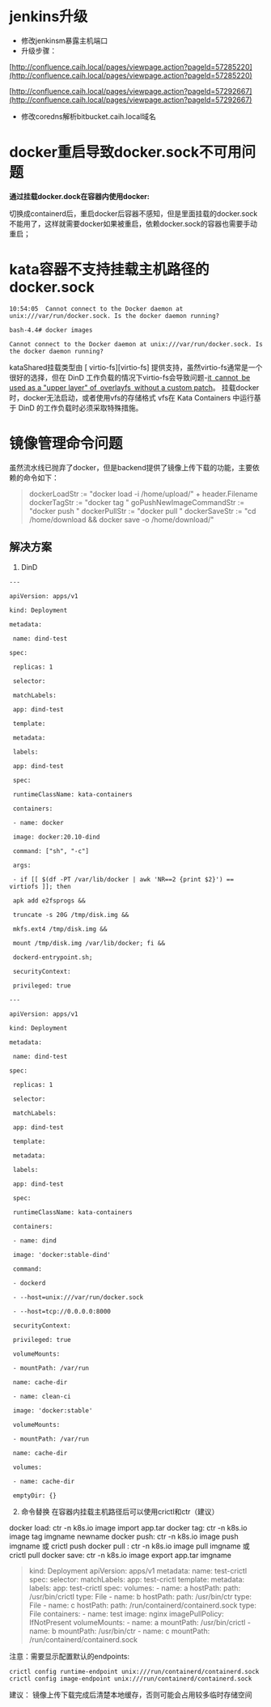 

# jenkins升级

- 修改jenkinsm暴露主机端口
-  升级步骤：

[http://confluence.caih.local/pages/viewpage.action?pageId=57285220](http://confluence.caih.local/pages/viewpage.action?pageId=57285220)

[http://confluence.caih.local/pages/viewpage.action?pageId=57292667](http://confluence.caih.local/pages/viewpage.action?pageId=57292667)
 
- 修改coredns解析bitbucket.caih.local域名

# docker重启导致docker.sock不可用问题

**通过挂载docker.dock在容器内使用docker:**

切换成containerd后，重启docker后容器不感知，但是里面挂载的docker.sock不能用了，这样就需要docker如果被重启，依赖docker.sock的容器也需要手动重启；

# kata容器不支持挂载主机路径的docker.sock

```
10:54:05  Cannot connect to the Docker daemon at unix:///var/run/docker.sock. Is the docker daemon running?

bash-4.4# docker images

Cannot connect to the Docker daemon at unix:///var/run/docker.sock. Is the docker daemon running?
```

kataShared挂载类型由 [ virtio-fs][virtio-fs] 提供支持，虽然virtio-fs通常是一个很好的选择，但在 DinD 工作负载的情况下virtio-fs会导致问题-[it cannot be used as a "upper layer" of overlayfs without a custom patch](http://lists.katacontainers.io/pipermail/kata-dev/2020-January/001216.html)。
挂载docker时，docker无法启动，或者使用vfs的存储格式
vfs在 Kata Containers 中运行基于 DinD 的工作负载时必须采取特殊措施。


# 镜像管理命令问题
虽然流水线已抛弃了docker，但是backend提供了镜像上传下载的功能，主要依赖的命令如下：
>dockerLoadStr := "docker load -i /home/upload/" + header.Filename
dockerTagStr := "docker tag "
goPushNewImageCommandStr := "docker push "
 dockerPullStr := "docker pull "
 dockerSaveStr := "cd /home/download && docker save -o /home/download/"


## 解决方案
1. DinD
```
---

apiVersion: apps/v1

kind: Deployment

metadata:

 name: dind-test

spec:

 replicas: 1

 selector:

 matchLabels:

 app: dind-test

 template:

 metadata:

 labels:

 app: dind-test

 spec:

 runtimeClassName: kata-containers

 containers:

 - name: docker

 image: docker:20.10-dind

 command: ["sh", "-c"]

 args:

 - if [[ $(df -PT /var/lib/docker | awk 'NR==2 {print $2}') == virtiofs ]]; then

 apk add e2fsprogs &&

 truncate -s 20G /tmp/disk.img &&

 mkfs.ext4 /tmp/disk.img &&

 mount /tmp/disk.img /var/lib/docker; fi &&

 dockerd-entrypoint.sh;

 securityContext:

 privileged: true

---

apiVersion: apps/v1

kind: Deployment

metadata:

 name: dind-test

spec:

 replicas: 1

 selector:

 matchLabels:

 app: dind-test

 template:

 metadata:

 labels:

 app: dind-test

 spec:

 runtimeClassName: kata-containers

 containers:

 - name: dind

 image: 'docker:stable-dind'

 command:

 - dockerd

 - --host=unix:///var/run/docker.sock

 - --host=tcp://0.0.0.0:8000

 securityContext:

 privileged: true

 volumeMounts:

 - mountPath: /var/run

 name: cache-dir

 - name: clean-ci

 image: 'docker:stable'

 volumeMounts:

 - mountPath: /var/run

 name: cache-dir

 volumes:

 - name: cache-dir

 emptyDir: {}
```

2. 命令替换 在容器内挂载主机路径后可以使用crictl和ctr（建议）

docker load: ctr -n k8s.io image import app.tar
docker tag:  ctr -n k8s.io image tag imgname newname
docker push: ctr -n k8s.io image push imgname 或 crictl push
docker pull : ctr -n k8s.io image pull imgname 或 crictl pull
docker save: ctr -n k8s.io image export app.tar imgname



>kind: Deployment
apiVersion: apps/v1
metadata:
  name: test-crictl
spec:
  selector:
    matchLabels:
      app: test-crictl
  template:
    metadata:
      labels:
        app: test-crictl
    spec:
      volumes:
        - name: a
          hostPath:
            path: /usr/bin/crictl
            type: File
        - name: b
          hostPath:
            path: /usr/bin/ctr
            type: File
        - name: c
          hostPath:
            path: /run/containerd/containerd.sock
            type: File
      containers:
        - name: test
          image: nginx
          imagePullPolicy: IfNotPresent
          volumeMounts:
            - name: a
              mountPath: /usr/bin/crictl
            - name: b
              mountPath: /usr/bin/ctr
            - name: c
              mountPath: /run/containerd/containerd.sock

注意：需要显示配置默认的endpoints:
```
crictl config runtime-endpoint unix:///run/containerd/containerd.sock
crictl config image-endpoint unix:///run/containerd/containerd.sock
```

建议：
    镜像上传下载完成后清楚本地缓存，否则可能会占用较多临时存储空间


